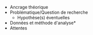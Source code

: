 - Ancrage théorique
- Problématique/Question de recherche
    - Hypothèse(s) éventuelles
- Données et méthode d'analyse*
- Attentes
